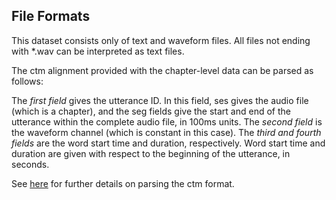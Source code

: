 ## File Formats

This dataset consists only of text and waveform files. All files not ending with *.wav can be interpreted as text files.

The ctm alignment provided with the chapter-level data can be parsed as follows:

The *first field* gives the utterance ID. In this field, ses gives the audio file (which is a chapter), and the seg fields give the start and end of the utterance within the complete audio file, in 100ms units. The *second field* is the waveform channel (which is constant in this case). The *third and fourth fields* are the word start time and duration, respectively. Word start time and duration are given with respect to the beginning of the utterance, in seconds.

See [here](http://www1.icsi.berkeley.edu/Speech/docs/sctk-1.2/infmts.htm) for further details on parsing the ctm format.

